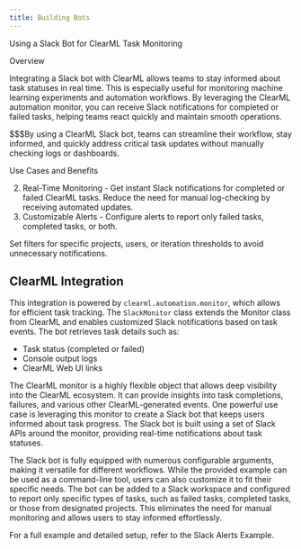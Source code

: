 ```yaml
---
title: Building Bots
---
```


Using a Slack Bot for ClearML Task Monitoring

Overview

Integrating a Slack bot with ClearML allows teams to stay informed about task statuses in real time. This is especially 
useful for monitoring machine learning experiments and automation workflows. By leveraging the ClearML automation 
monitor, you can receive Slack notifications for completed or failed tasks, helping teams react quickly and maintain
smooth operations.

$$$$$$$By using a ClearML Slack bot, teams can streamline their workflow, stay informed, and quickly address critical task updates without manually checking logs or dashboards.


Use Cases and Benefits

2. Real-Time Monitoring - Get instant Slack notifications for completed or failed ClearML tasks. Reduce the need for manual log-checking by receiving automated updates.
3. Customizable Alerts - Configure alerts to report only failed tasks, completed tasks, or both.

Set filters for specific projects, users, or iteration thresholds to avoid unnecessary notifications.

## ClearML Integration

This integration is powered by `clearml.automation.monitor`, which allows for efficient task tracking. The `SlackMonitor` 
class extends the Monitor class from ClearML and enables customized Slack notifications based on task events. The bot 
retrieves task details such as:

* Task status (completed or failed)
* Console output logs
* ClearML Web UI links

The ClearML monitor is a highly flexible object that allows deep visibility into the ClearML ecosystem. It can provide 
insights into task completions, failures, and various other ClearML-generated events. One powerful use case is leveraging 
this monitor to create a Slack bot that keeps users informed about task progress. The Slack bot is built using a set of 
Slack APIs around the monitor, providing real-time notifications about task statuses.

The Slack bot is fully equipped with numerous configurable arguments, making it versatile for different workflows. While
the provided example can be used as a command-line tool, users can also customize it to fit their specific needs. The 
bot can be added to a Slack workspace and configured to report only specific types of tasks, such as failed tasks, 
completed tasks, or those from designated projects. This eliminates the need for manual monitoring and allows users to 
stay informed effortlessly.

For a full example and detailed setup, refer to the Slack Alerts Example.


